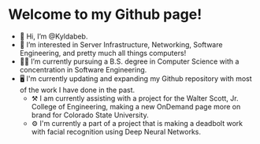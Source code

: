 # Welcome to my Github page!

- 👋 Hi, I’m @Kyldabeb.
- 👀 I’m interested in Server Infrastructure, Networking, Software Engineering, and pretty much all things computers!
- 👨‍🎓 I’m currently pursuing a B.S. degree in Computer Science with a concentration in Software Engineering.
- 🖥️ I'm currently updating and expanding my Github repository with most of the work I have done in the past.
  - ⚒️ I am currently assisting with a project for the Walter Scott, Jr. College of Engineering, making a new OnDemand page more on brand for Colorado State University.
  - ⚙️ I'm currently a part of a project that is making a deadbolt work with facial recognition using Deep Neural Networks.



<!--- 📫 How to reach me: Kyle@1on1cs.com OR Kyle@dabrains.com --->

<!---
Kyldabeb/Kyldabeb is a ✨ special ✨ repository because its `README.md` (this file) appears on your GitHub profile.
You can click the Preview link to take a look at your changes.
--->
